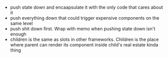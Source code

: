 - push state down and encaapsulate it with the only code that cares about it
- push everything down that could trigger expensive components on the same level
- push shit down first. Wrap with memo when pushing state down isn't enough
- children is the same as slots in other frameworks. Children is the place where parent can render its component inside child's real estate kinda thing

